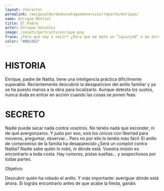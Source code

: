 ```yaml
---
layout: character
permalink: /amigasalbordedeunataquedenervios/reparto/enrique/
name: Enrique Montiel
title: El Padre
actor: Enrique González
image: /assets/portraits/enrique.png
frase: ¿Para qué voy a salir? ¿Para que me mate un “squinjed” o me atropelle un coche?
color: "#BA2362"
---
```


# HISTORIA

Enrique, padre de Natita, tiene una inteligencia práctica difícilmente superable. Recientemente descubrió la desaparicion del anillo familiar y ya se ha puesto manos a la obra para localizarlo. Aunque detesta los sustos, nunca duda en entrar en acción cuando las cosas se ponen feas. 

# SECRETO

Nadie puede sacar nada contra vosotros.
No tenéis nada que esconder, ni de qué avergonzaros. Y justo por eso, sois los únicos con libertad para moveros, preguntar, observar...
Pero no por ello lo tenéis más fácil: El anillo de compromiso de la familia ha desaparecido ¿Será un complot contra Natita? Nadie sabe quién lo robó, ni dónde está. Vuestra misión es encontrarlo a toda costa.
Hay rumores, pistas sueltas… y sospechosos por todas partes.

Objetivo:

Descubrir quién ha robado el anillo.
Y más importante: averiguar dónde está ahora.
Si lográis encontrarlo antes de que acabe la fiesta, ganáis
